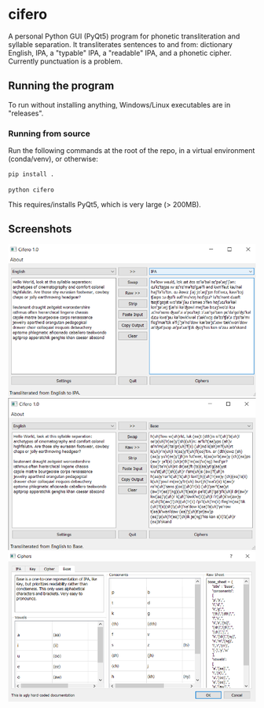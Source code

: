 # cifero

A personal Python GUI (PyQt5) program for phonetic transliteration and
syllable separation. It transliterates sentences to and from: dictionary
English, IPA, a "typable" IPA, a "readable" IPA, and a phonetic cipher.
Currently punctuation is a problem.

## Running the program

To run without installing anything, Windows/Linux executables are in
"releases".

### Running from source

Run the following commands at the root of the repo,
in a virtual environment (conda/venv), or otherwise:

```_
pip install .

python cifero
```

This requires/installs PyQt5, which is very large (> 200MB).

## Screenshots

![eng_to_ipa](img/c1.png)
![eng_to_base](img/c2.png)
![base_sheet](img/c5.png)
